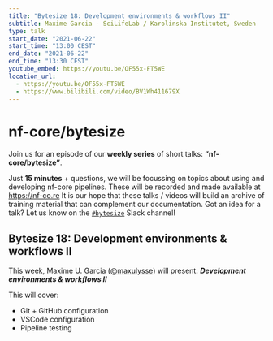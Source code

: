 ```yaml
---
title: "Bytesize 18: Development environments & workflows II"
subtitle: Maxime Garcia - SciLifeLab / Karolinska Institutet, Sweden
type: talk
start_date: "2021-06-22"
start_time: "13:00 CEST"
end_date: "2021-06-22"
end_time: "13:30 CEST"
youtube_embed: https://youtu.be/OF55x-FT5WE
location_url:
  - https://youtu.be/OF55x-FT5WE
  - https://www.bilibili.com/video/BV1Wh411679X
---
```


# nf-core/bytesize

Join us for an episode of our **weekly series** of short talks: **“nf-core/bytesize”**.

Just **15 minutes** + questions, we will be focussing on topics about using and developing nf-core pipelines.
These will be recorded and made available at <https://nf-co.re>
It is our hope that these talks / videos will build an archive of training material that can complement our documentation. Got an idea for a talk? Let us know on the [`#bytesize`](https://nfcore.slack.com/channels/bytesize) Slack channel!

## Bytesize 18: Development environments & workflows II

This week, Maxime U. Garcia ([@maxulysse](http://github.com/maxulysse/)) will present: _**Development environments & workflows II**_

This will cover:

* Git + GitHub configuration
* VSCode configuration
* Pipeline testing
